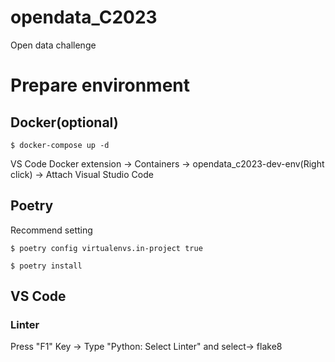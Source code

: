 # opendata_C2023
Open data challenge

# Prepare environment

## Docker(optional)
```
$ docker-compose up -d
```
VS Code Docker extension -> Containers -> opendata_c2023-dev-env(Right click) -> Attach Visual Studio Code



## Poetry
Recommend setting
```
$ poetry config virtualenvs.in-project true 
```

```
$ poetry install
```


## VS Code
### Linter
Press "F1" Key -> Type "Python: Select Linter" and select-> flake8